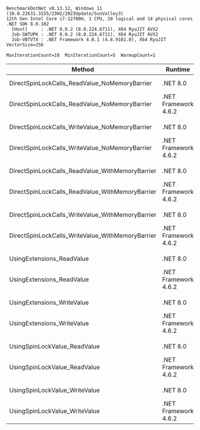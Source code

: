 ```

BenchmarkDotNet v0.13.12, Windows 11 (10.0.22631.3155/23H2/2023Update/SunValley3)
12th Gen Intel Core i7-12700H, 1 CPU, 20 logical and 14 physical cores
.NET SDK 8.0.102
  [Host]     : .NET 8.0.2 (8.0.224.6711), X64 RyuJIT AVX2
  Job-SWTUPK : .NET 8.0.2 (8.0.224.6711), X64 RyuJIT AVX2
  Job-VBTVTX : .NET Framework 4.8.1 (4.8.9181.0), X64 RyuJIT VectorSize=256

MaxIterationCount=10  MinIterationCount=5  WarmupCount=1  

```
| Method                                           | Runtime              | Mean      | Error     | StdDev    | Ratio | RatioSD |
|------------------------------------------------- |--------------------- |----------:|----------:|----------:|------:|--------:|
| DirectSpinLockCalls_ReadValue_NoMemoryBarrier    | .NET 8.0             |  9.043 ns | 0.0859 ns | 0.0223 ns |  1.00 |    0.00 |
| DirectSpinLockCalls_ReadValue_NoMemoryBarrier    | .NET Framework 4.6.2 |  9.696 ns | 0.1640 ns | 0.0426 ns |  1.07 |    0.01 |
|                                                  |                      |           |           |           |       |         |
| DirectSpinLockCalls_WriteValue_NoMemoryBarrier   | .NET 8.0             |  9.103 ns | 0.1496 ns | 0.0388 ns |  1.00 |    0.00 |
| DirectSpinLockCalls_WriteValue_NoMemoryBarrier   | .NET Framework 4.6.2 |  9.861 ns | 0.3530 ns | 0.2335 ns |  1.08 |    0.03 |
|                                                  |                      |           |           |           |       |         |
| DirectSpinLockCalls_ReadValue_WithMemoryBarrier  | .NET 8.0             | 14.578 ns | 0.2108 ns | 0.0326 ns |  1.00 |    0.00 |
| DirectSpinLockCalls_ReadValue_WithMemoryBarrier  | .NET Framework 4.6.2 | 15.886 ns | 0.2014 ns | 0.0523 ns |  1.09 |    0.01 |
|                                                  |                      |           |           |           |       |         |
| DirectSpinLockCalls_WriteValue_WithMemoryBarrier | .NET 8.0             | 14.676 ns | 0.1991 ns | 0.0517 ns |  1.00 |    0.00 |
| DirectSpinLockCalls_WriteValue_WithMemoryBarrier | .NET Framework 4.6.2 | 15.847 ns | 0.2985 ns | 0.1064 ns |  1.08 |    0.01 |
|                                                  |                      |           |           |           |       |         |
| UsingExtensions_ReadValue                        | .NET 8.0             | 18.169 ns | 2.3625 ns | 1.5626 ns |  1.00 |    0.00 |
| UsingExtensions_ReadValue                        | .NET Framework 4.6.2 | 16.878 ns | 0.3275 ns | 0.1713 ns |  0.92 |    0.08 |
|                                                  |                      |           |           |           |       |         |
| UsingExtensions_WriteValue                       | .NET 8.0             | 14.116 ns | 0.3013 ns | 0.1338 ns |  1.00 |    0.00 |
| UsingExtensions_WriteValue                       | .NET Framework 4.6.2 | 14.557 ns | 0.2601 ns | 0.1155 ns |  1.03 |    0.01 |
|                                                  |                      |           |           |           |       |         |
| UsingSpinLockValue_ReadValue                     | .NET 8.0             |  9.156 ns | 0.1896 ns | 0.0492 ns |  1.00 |    0.00 |
| UsingSpinLockValue_ReadValue                     | .NET Framework 4.6.2 |  9.760 ns | 0.1552 ns | 0.0689 ns |  1.07 |    0.01 |
|                                                  |                      |           |           |           |       |         |
| UsingSpinLockValue_WriteValue                    | .NET 8.0             |  9.496 ns | 0.0583 ns | 0.0090 ns |  1.00 |    0.00 |
| UsingSpinLockValue_WriteValue                    | .NET Framework 4.6.2 | 10.505 ns | 0.2254 ns | 0.1001 ns |  1.11 |    0.01 |

